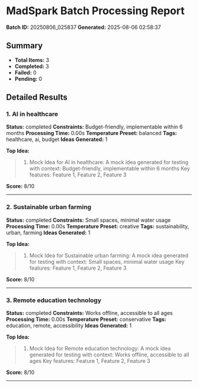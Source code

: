 # MadSpark Batch Processing Report

**Batch ID:** 20250806_025837
**Generated:** 2025-08-06 02:58:37

## Summary

- **Total Items:** 3
- **Completed:** 3
- **Failed:** 0
- **Pending:** 0

## Detailed Results

### 1. AI in healthcare

**Status:** completed
**Constraints:** Budget-friendly, implementable within 6 months
**Processing Time:** 0.00s
**Temperature Preset:** balanced
**Tags:** healthcare, ai, budget
**Ideas Generated:** 1

**Top Idea:**
> 1. Mock Idea for AI in healthcare: A mock idea generated for testing with context: Budget-friendly, implementable within 6 months Key features: Feature 1, Feature 2, Feature 3

**Score:** 8/10

---

### 2. Sustainable urban farming

**Status:** completed
**Constraints:** Small spaces, minimal water usage
**Processing Time:** 0.00s
**Temperature Preset:** creative
**Tags:** sustainability, urban, farming
**Ideas Generated:** 1

**Top Idea:**
> 1. Mock Idea for Sustainable urban farming: A mock idea generated for testing with context: Small spaces, minimal water usage Key features: Feature 1, Feature 2, Feature 3

**Score:** 8/10

---

### 3. Remote education technology

**Status:** completed
**Constraints:** Works offline, accessible to all ages
**Processing Time:** 0.00s
**Temperature Preset:** conservative
**Tags:** education, remote, accessibility
**Ideas Generated:** 1

**Top Idea:**
> 1. Mock Idea for Remote education technology: A mock idea generated for testing with context: Works offline, accessible to all ages Key features: Feature 1, Feature 2, Feature 3

**Score:** 8/10

---

